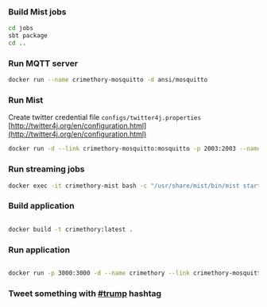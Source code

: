 ### Build Mist jobs

```sh
cd jobs
sbt package
cd ..
```

### Run MQTT server

```sh
docker run --name crimethory-mosquitto -d ansi/mosquitto
```

### Run Mist

Create twitter credential file `configs/twitter4j.properties`
[http://twitter4j.org/en/configuration.html](http://twitter4j.org/en/configuration.html)

```sh
docker run -d --link crimethory-mosquitto:mosquitto -p 2003:2003 --name crimethory-mist -v  $PWD/jobs/target/scala-2.11/:/jobs -v $PWD/configs/:/usr/share/mist/configs -v $PWD/configs/twitter4j.properties:/usr/share/spark/conf/twitter4j.properties -t hydrosphere/mist:master-2.0.0 mist
```

### Run streaming jobs

```sh
docker exec -it crimethory-mist bash -c "/usr/share/mist/bin/mist start job --config /usr/share/mist/configs/docker.conf --route twitter"
```

### Build application

```sh

docker build -t crimethory:latest .

```

### Run application

```sh

docker run -p 3000:3000 -d --name crimethory --link crimethory-mosquitto:mosquitto crimethory:latest npm

```

### Tweet something with [#trump](https://twitter.com/search?f=tweets&vertical=default&q=%23trump) hashtag
